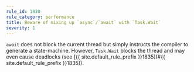 ```yaml
---
rule_id: 1830
rule_category: performance
title: Beware of mixing up `async`/`await` with `Task.Wait`
severity: 1
---
```

`await` does not block the current thread but simply instructs the compiler to generate a state-machine. However, `Task.Wait` blocks the thread and may even cause deadlocks (see [{{ site.default_rule_prefix }}1835](#{{ site.default_rule_prefix }}1835)).
